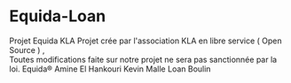 # Equida-Loan
Projet Equida KLA 
Projet crée par l'association KLA en libre service ( Open Source ) ,  
Toutes modifications faite sur notre projet ne sera pas sanctionnée par la loi.
Equida®
Amine El Hankouri
Kevin Malle
Loan Boulin

